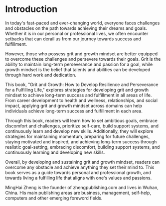 # Introduction

In today's fast-paced and ever-changing world, everyone faces challenges and obstacles on the path towards achieving their dreams and goals. Whether it is in our personal or professional lives, we often encounter setbacks that can derail us from our journey towards success and fulfillment.

However, those who possess grit and growth mindset are better equipped to overcome these challenges and persevere towards their goals. Grit is the ability to maintain long-term perseverance and passion for a goal, while growth mindset is the belief that talents and abilities can be developed through hard work and dedication.

This book, "Grit and Growth: How to Develop Resilience and Perseverance for a Fulfilling Life," explores strategies for developing grit and growth mindset to achieve long-term success and fulfillment in all areas of life. From career development to health and wellness, relationships, and social impact, applying grit and growth mindset across domains can help individuals achieve long-term success and fulfillment in each area.

Through this book, readers will learn how to set ambitious goals, embrace discomfort and challenges, prioritize self-care, build support systems, and continuously learn and develop new skills. Additionally, they will explore strategies for maintaining momentum, preparing for future challenges, staying motivated and inspired, and achieving long-term success through realistic goal-setting, embracing discomfort, building support systems, and continuously learning and developing new skills.

Overall, by developing and sustaining grit and growth mindset, readers can overcome any obstacle and achieve anything they set their mind to. This book serves as a guide towards personal and professional growth, and towards living a fulfilling life that aligns with one's values and passions.

MingHai Zheng is the founder of zhengpublishing.com and lives in Wuhan, China. His main publishing areas are business, management, self-help, computers and other emerging foreword fields.
